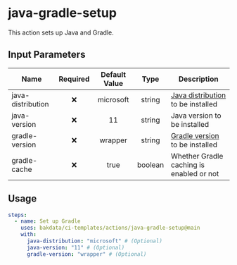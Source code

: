 # java-gradle-setup

This action sets up Java and Gradle.

## Input Parameters

| Name              | Required | Default Value |  Type   | Description                                                                                                   |
| ----------------- | :------: | :-----------: | :-----: | ------------------------------------------------------------------------------------------------------------- |
| java-distribution |    ❌     |   microsoft   | string  | [Java distribution](https://github.com/actions/setup-java#supported-distributions) to be installed            |
| java-version      |    ❌     |      11       | string  | Java version to be installed                                                                                  |
| gradle-version    |    ❌     |    wrapper    | string  | [Gradle version](https://github.com/gradle/gradle-build-action#use-a-specific-gradle-version) to be installed |
| gradle-cache      |    ❌     |     true      | boolean | Whether Gradle caching is enabled or not                                                                      |

## Usage

```yaml
steps:
  - name: Set up Gradle
    uses: bakdata/ci-templates/actions/java-gradle-setup@main
    with:
      java-distribution: "microsoft" # (Optional)
      java-version: "11" # (Optional)
      gradle-version: "wrapper" # (Optional)
```
